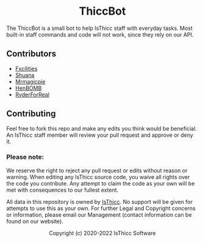 <h1 align="center">ThiccBot</h1>

The ThiccBot is a small bot to help IsThicc staff with everyday tasks. Most built-in staff commands and code will not work, since they rely on our API.  

## Contributors

- [Fxcilities](https://github.com/Fxcilities)
- [Shuana](https://github.com/shuanaongithub)
- [Mrmagicpie](https://github.com/Mrmagicpie)
- [HenBOMB](https://github.com/HenBOMB)
- [RyderForReal](https://github.com/RyderForReal)

## Contributing 

Feel free to fork this repo and make any edits you think would be beneficial. An IsThicc staff member will review your pull request and approve or deny it.

### Please note:

We reserve the right to reject any pull request or edits without reason or warning. When editing any IsThicc source code, you waive all rights over the code you contribute. Any attempt to claim the code as your own will be met with consequences to our fullest extent.

All data in this repository is owned by [IsThicc](https://isthicc.dev/). No support will be given for attempts to use this as your own. For further Legal and Copyright concerns or information, please email our Management (contact information can be found on our website).

<p align="center">Copyright (c) 2020-2022 IsThicc Software</p>

